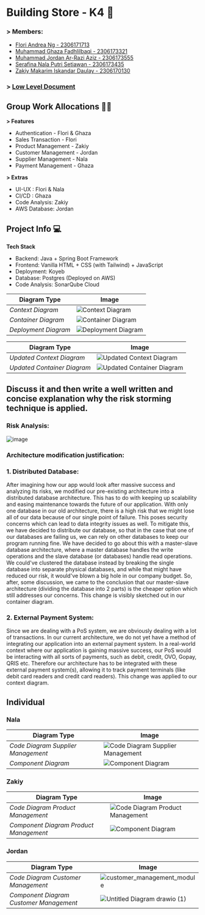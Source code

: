 # Building Store - K4 🏪

### > Members:
- [Flori Andrea Ng - 2306171713](https://github.com//Mcflurrins)
- [Muhammad Ghaza Fadhlilbaqi - 2306173321](https://github.com/GhazaFadhlilbaqi)
- [Muhammad Jordan Ar-Razi Aziz - 2306173555](https://github.com/orgs/jordanaziz18)
- [Serafina Nala Putri Setiawan - 2306173435](https://github.com/terserahdehh)
- [Zakiy Makarim Iskandar Daulay - 2306170130](https://github.com/ZakiyDaulay)

### > [Low Level Document](https://docs.google.com/document/d/1qEDTE-nVgUmWRbDkTREXmYJrpoucAPRUFFVR-tylwIs/edit?usp=sharing)

## Group Work Allocations 🧑‍💻

**> Features**
- Authentication - Flori & Ghaza
- Sales Transaction - Flori
- Product Management - Zakiy 
- Customer Management - Jordan
- Supplier Management - Nala
- Payment Management - Ghaza 

**> Extras**
- UI-UX : Flori & Nala
- CI/CD : Ghaza
- Code Analysis: Zakiy
- AWS Database: Jordan

## Project Info 💻
**Tech Stack**
- Backend: Java + Spring Boot Framework
- Frontend: Vanilla HTML + CSS (with Tailwind) + JavaScript
- Deployment: Koyeb
- Database: Postgres (Deployed on AWS)
- Code Analysis: SonarQube Cloud

| Diagram Type         | Image                             |
|----------------------|-----------------------------------|
| *Context Diagram*    | ![Context Diagram](img.png)       |
| *Container Diagram*  | ![Container Diagram](img_1.png)   |
| *Deployment Diagram* | ![Deployment Diagram](img_2.png)  |

| Diagram Type                | Image                                                   |
|-----------------------------|---------------------------------------------------------|
| *Updated Context Diagram*   | ![Updated Context Diagram](img_3.png)                   |
| *Updated Container Diagram* | ![Updated Container Diagram](img_4.png)                 |

## Discuss it and then write a well written and concise explanation why the risk storming technique is applied.  
### Risk Analysis:
![image](https://github.com/user-attachments/assets/217acf95-dbbd-4743-b72a-0307aece7176)

### Architecture modification justification:

### 1. Distributed Database:
   After imagining how our app would look after massive success and analyzing its risks, we modified our pre-existing architecture into a distributed database architecture. This has to do with keeping up scalability and easing maintenance towards the future of our application. With only one database in our old architecture, there is a high risk that we might lose all of our data because of our single point of failure. This poses security concerns which can lead to data integrity issues as well. To mitigate this, we have decided to distribute our database, so that in the case that one of our databases are failing us, we can rely on other databases to keep our program running fine. 
   We have decided to go about this with a master-slave database architecture, where a master database handles the write operations and the slave database (or databases) handle read operations. We could've clustered the database instead by breaking the single database into separate physical databases, and while that might have reduced our risk, it would've blown a big hole in our company budget. So, after, some discussion, we came to the conclusion that our master-slave architecture (dividing the database into 2 parts) is the cheaper option which still addresses our concerns. This change is visibly sketched out in our container diagram.
   
### 2. External Payment System:
  Since we are dealing with a PoS system, we are obviously dealing with a lot of transactions. In our current architecture, we do not yet have a method of integrating our application into an external payment system. In a real-world context where our application is gaining massive success, our PoS would be interacting with all sorts of payments, such as debit, credit, OVO, Gopay, QRIS etc. Therefore our architecture has to be integrated with these external payment system(s), allowing it to track payment terminals (like debit card readers and credit card readers). This change was applied to our context diagram. 

## Individual
### Nala
| Diagram Type                       | Image                                          |
|------------------------------------|------------------------------------------------|
| *Code Diagram Supplier Management* | ![Code Diagram Supplier Management](img_5.png) |
| *Component Diagram*                | ![Component Diagram](img_6.png)                |
### Zakiy
| Diagram Type                           | Image                                                             |
|----------------------------------------|-------------------------------------------------------------------|
| *Code Diagram Product Management*      | ![Code Diagram Product Management](images/productcodediagram.png) |
| *Component Diagram Product Management* | ![Component Diagram](images/containerproduct.png)                 |


### Jordan
| Diagram Type                            | Image                                                                                                           |
|-----------------------------------------|-----------------------------------------------------------------------------------------------------------------|
| *Code Diagram Customer Management*      | ![customer_management_module](https://github.com/user-attachments/assets/b2d77923-0d80-4740-b0d2-66e411629f20)  |
| *Component Diagram Customer Management* | ![Untitled Diagram drawio (1)](https://github.com/user-attachments/assets/2b873bf8-04d5-40c3-b031-b448d8a67017) |

